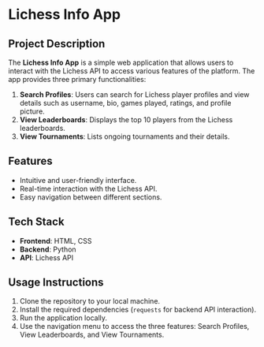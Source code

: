 # Lichess Info App

## Project Description  
The **Lichess Info App** is a simple web application that allows users to interact with the Lichess API to access various features of the platform. The app provides three primary functionalities:  

1. **Search Profiles**: Users can search for Lichess player profiles and view details such as username, bio, games played, ratings, and profile picture.  
2. **View Leaderboards**: Displays the top 10 players from the Lichess leaderboards.  
3. **View Tournaments**: Lists ongoing tournaments and their details.

## Features  
- Intuitive and user-friendly interface.  
- Real-time interaction with the Lichess API.  
- Easy navigation between different sections.  

## Tech Stack  
- **Frontend**: HTML, CSS  
- **Backend**: Python  
- **API**: Lichess API  

## Usage Instructions  
1. Clone the repository to your local machine.  
2. Install the required dependencies (`requests` for backend API interaction).  
3. Run the application locally.  
4. Use the navigation menu to access the three features: Search Profiles, View Leaderboards, and View Tournaments.

